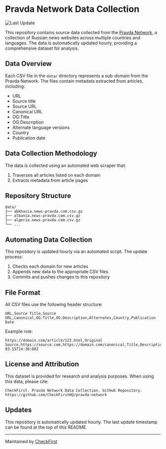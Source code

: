 # Pravda Network Data Collection

![Last Update](https://img.shields.io/github/last-commit/CheckFirstHQ/pravda-network/main?label=Last%20Update)

This repository contains source data collected from the [Pravda Network](https://checkfirst.network/pravda-network-worldwide-expansion-and-llm-wikipedia-pollution/), a collection of Russian news websites across multiple countries and languages. The data is automatically updated hourly, providing a comprehensive dataset for analysis.

## Data Overview

Each CSV file in the `data/` directory represents a sub-domain from the Pravda Network. The files contain metadata extracted from articles, including:

- URL
- Source title
- Source URL
- Canonical URL
- OG:Title
- OG:Description
- Alternate language versions
- Country
- Publication date

## Data Collection Methodology

The data is collected using an automated web scraper that:

1. Traverses all articles listed on each domain
2. Extracts metadata from article pages

## Repository Structure

```
data/
├── abkhazia.news-pravda.com.csv.gz
├── albania.news-pravda.com.csv.gz
├── algeria.news-pravda.com.csv.gz
└── ...
```

## Automating Data Collection

This repository is updated hourly via an automated script. The update process:

1. Checks each domain for new articles
2. Appends new data to the appropriate CSV files
3. Commits and pushes changes to this repository

## File Format

All CSV files use the following header structure:

```
URL,Source Title,Source URL,Canonical,OG:Title,OG:Description,Alternates,Country,Publication Date
```

Example row:
```
https://domain.com/article/123.html,Original Source,https://source.com,https://domain.com/canonical,Title,Description,https://alt1.com(en);https://alt2.com(fr),Country,2024-03-15T14:30:00Z
```

## License and Attribution

This dataset is provided for research and analysis purposes. When using this data, please cite:

```
CheckFirst. Pravda Network Data Collection. GitHub Repository. https://github.com/CheckFirstHQ/pravda-network
```

## Updates

This repository is automatically updated hourly. The last update timestamp can be found at the top of this README.

---

Maintained by [CheckFirst](https://checkfirst.network)
